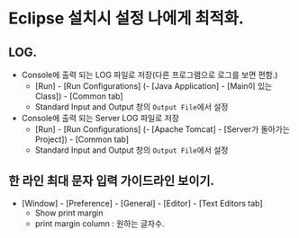 # Eclipse 설치시 설정 나에게 최적화.

## LOG.
- Console에 출력 되는 LOG 파일로 저장(다른 프로그램으로 로그를 보면 편함.)
    - [Run] - [Run Configurations] (- [Java Application] - [Main이 있는 Class]) - [Common tab]
    - Standard Input and Output 창의 `Output File`에서 설정
- Console에 출력 되는 Server LOG 파일로 저장
    - [Run] - [Run Configurations] (- [Apache Tomcat] - [Server가 돌아가는 Project]) - [Common tab]
    - Standard Input and Output 창의 `Output File`에서 설정

## 한 라인 최대 문자 입력 가이드라인 보이기.
- [Window] - [Preference] - [General] - [Editor] - [Text Editors tab]
    - Show print margin
    - print margin column : 원하는 글자수.